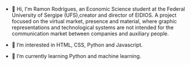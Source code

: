 - 👋 Hi, I'm Ramon Rodrigues, an Economic Science student at the Federal University of Sergipe (UFS),creator and director of EIDIOS. 
A project focused on the virtual market, presence and material, where graphic representations and technological systems are 
not intended for the communication market between companies and auxiliary people.

- 👀 I’m interested in HTML, CSS, Python and Javascript.
- 🌱 I’m currently learning Python and machine learning.

<!---
Ramonjunior114/Ramonjunior114 is a ✨ special ✨ repository because its `README.md` (this file) appears on your GitHub profile.
You can click the Preview link to take a look at your changes.
--->
